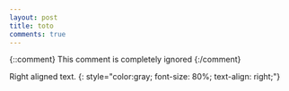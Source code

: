 ```yaml
---
layout: post
title: toto
comments: true
---
```


<meta name="twitter:card" content="summary_large_image">
<meta name="twitter:site" content="@nytimes">
<meta name="twitter:creator" content="@SarahMaslinNir">
<meta name="twitter:title" content="Parade of Fans for Houston’s Funeral">
<meta name="twitter:description" content="NEWARK - The guest list and parade of limousines with celebrities emerging from them seemed more suited to a red carpet event in Hollywood or New York than than a gritty stretch of Sussex Avenue near the former site of the James M. Baxter Terrace public housing project here.">
<meta name="twitter:image" content="{{site.baseurl}}/assets/19whitney-span-articleLarge.jpg">


{::comment}
This comment is completely ignored
{:/comment}

Right aligned text.
{: style="color:gray; font-size: 80%; text-align: right;"}

